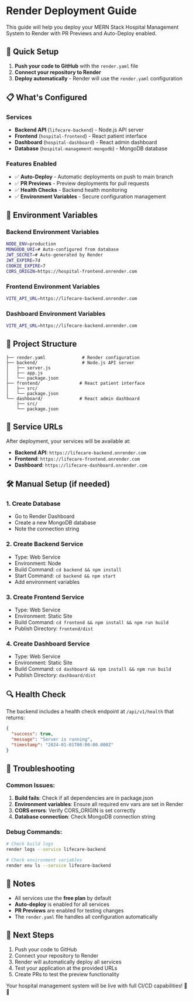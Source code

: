 # Render Deployment Guide

This guide will help you deploy your MERN Stack Hospital Management System to Render with PR Previews and Auto-Deploy enabled.

## 🚀 Quick Setup

1. **Push your code to GitHub** with the `render.yaml` file
2. **Connect your repository to Render**
3. **Deploy automatically** - Render will use the `render.yaml` configuration

## 📋 What's Configured

### Services
- **Backend API** (`lifecare-backend`) - Node.js API server
- **Frontend** (`hospital-frontend`) - React patient interface
- **Dashboard** (`hospital-dashboard`) - React admin dashboard
- **Database** (`hospital-management-mongodb`) - MongoDB database

### Features Enabled
- ✅ **Auto-Deploy** - Automatic deployments on push to main branch
- ✅ **PR Previews** - Preview deployments for pull requests
- ✅ **Health Checks** - Backend health monitoring
- ✅ **Environment Variables** - Secure configuration management

## 🔧 Environment Variables

### Backend Environment Variables
```bash
NODE_ENV=production
MONGODB_URI=# Auto-configured from database
JWT_SECRET=# Auto-generated by Render
JWT_EXPIRE=7d
COOKIE_EXPIRE=7
CORS_ORIGIN=https://hospital-frontend.onrender.com
```

### Frontend Environment Variables
```bash
VITE_API_URL=https://lifecare-backend.onrender.com
```

### Dashboard Environment Variables
```bash
VITE_API_URL=https://lifecare-backend.onrender.com
```

## 📁 Project Structure
```
├── render.yaml              # Render configuration
├── backend/                 # Node.js API server
│   ├── server.js
│   ├── app.js
│   └── package.json
├── frontend/               # React patient interface
│   ├── src/
│   └── package.json
└── dashboard/              # React admin dashboard
    ├── src/
    └── package.json
```

## 🔗 Service URLs

After deployment, your services will be available at:
- **Backend API**: `https://lifecare-backend.onrender.com`
- **Frontend**: `https://lifecare-frontend.onrender.com`
- **Dashboard**: `https://lifecare-dashboard.onrender.com`

## 🛠️ Manual Setup (if needed)

### 1. Create Database
- Go to Render Dashboard
- Create a new MongoDB database
- Note the connection string

### 2. Create Backend Service
- Type: Web Service
- Environment: Node
- Build Command: `cd backend && npm install`
- Start Command: `cd backend && npm start`
- Add environment variables

### 3. Create Frontend Service
- Type: Web Service
- Environment: Static Site
- Build Command: `cd frontend && npm install && npm run build`
- Publish Directory: `frontend/dist`

### 4. Create Dashboard Service
- Type: Web Service
- Environment: Static Site
- Build Command: `cd dashboard && npm install && npm run build`
- Publish Directory: `dashboard/dist`

## 🔍 Health Check

The backend includes a health check endpoint at `/api/v1/health` that returns:
```json
{
  "success": true,
  "message": "Server is running",
  "timestamp": "2024-01-01T00:00:00.000Z"
}
```

## 🚨 Troubleshooting

### Common Issues:
1. **Build fails**: Check if all dependencies are in package.json
2. **Environment variables**: Ensure all required env vars are set in Render
3. **CORS errors**: Verify CORS_ORIGIN is set correctly
4. **Database connection**: Check MongoDB connection string

### Debug Commands:
```bash
# Check build logs
render logs --service lifecare-backend

# Check environment variables
render env ls --service lifecare-backend
```

## 📝 Notes

- All services use the **free plan** by default
- **Auto-deploy** is enabled for all services
- **PR Previews** are enabled for testing changes
- The `render.yaml` file handles all configuration automatically

## 🎉 Next Steps

1. Push your code to GitHub
2. Connect your repository to Render
3. Render will automatically deploy all services
4. Test your application at the provided URLs
5. Create PRs to test the preview functionality

Your hospital management system will be live with full CI/CD capabilities! 🏥✨ 